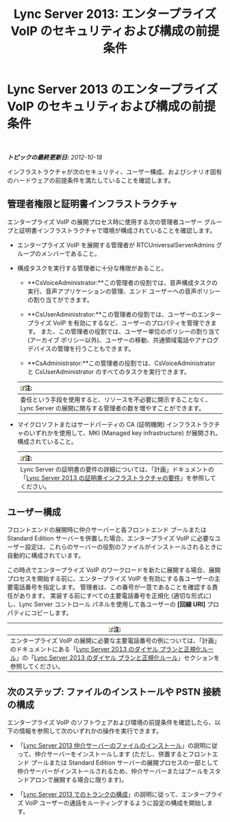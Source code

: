 ﻿---
title: 'Lync Server 2013: エンタープライズ VoIP のセキュリティおよび構成の前提条件'
TOCTitle: エンタープライズ VoIP のセキュリティおよび構成の前提条件
ms:assetid: 15354abe-733e-466b-bcd4-a6cfbf58caf8
ms:mtpsurl: https://technet.microsoft.com/ja-jp/library/Gg398221(v=OCS.15)
ms:contentKeyID: 48271360
ms.date: 05/19/2016
mtps_version: v=OCS.15
ms.translationtype: HT
---

# Lync Server 2013 のエンタープライズ VoIP のセキュリティおよび構成の前提条件

 

_**トピックの最終更新日:** 2012-10-18_

インフラストラクチャが次のセキュリティ、ユーザー構成、およびシナリオ固有のハードウェアの前提条件を満たしていることを確認します。

## 管理者権限と証明書インフラストラクチャ

エンタープライズ VoIP の展開プロセス時に使用する次の管理者ユーザー グループと証明書インフラストラクチャで環境が構成されていることを確認します。

  - エンタープライズ VoIP を展開する管理者が RTCUniversalServerAdmins グループのメンバーであること。

  - 構成タスクを実行する管理者に十分な権限があること。
    
      - **CsVoiceAdministrator:**この管理者の役割では、音声構成タスクの実行、音声アプリケーションの管理、エンド ユーザーへの音声ポリシーの割り当てができます。
    
      - **CsUserAdministrator:**この管理者の役割では、ユーザーのエンタープライズ VoIP を有効にするなど、ユーザーのプロパティを管理できます。 また、この管理者の役割では、ユーザー単位のポリシーの割り当て (アーカイブ ポリシー以外)、ユーザーの移動、共通領域電話やアナログ デバイスの管理を行うこともできます。
    
      - **CsAdministrator:**この管理者の役割では、CsVoiceAdministrator と CsUserAdministrator のすべてのタスクを実行できます。
    
    <table>
    <thead>
    <tr class="header">
    <th><img src="images/Gg412781.note(OCS.15).gif" title="note" alt="note" />注:</th>
    </tr>
    </thead>
    <tbody>
    <tr class="odd">
    <td>委任という手段を使用すると、リソースを不必要に開示することなく、Lync Server の展開に関与する管理者の数を増やすことができます。</td>
    </tr>
    </tbody>
    </table>


  - マイクロソフトまたはサードパーティの CA (証明機関) インフラストラクチャのいずれかを使用して、MKI (Managed key infrastructure) が展開され、構成されていること。
    
    <table>
    <thead>
    <tr class="header">
    <th><img src="images/Gg412781.note(OCS.15).gif" title="note" alt="note" />注:</th>
    </tr>
    </thead>
    <tbody>
    <tr class="odd">
    <td>Lync Server の証明書の要件の詳細については、「計画」ドキュメントの「<a href="lync-server-2013-certificate-infrastructure-requirements.md">Lync Server 2013 の証明書インフラストラクチャの要件</a>」を参照してください。</td>
    </tr>
    </tbody>
    </table>


## ユーザー構成

フロントエンドの展開時に仲介サーバーと各フロントエンド プールまたは Standard Edition サーバーを併置した場合、エンタープライズ VoIP に必要なユーザー設定は、これらのサーバーの役割のファイルがインストールされるときに自動的に構成されています。

この時点でエンタープライズ VoIP のワークロードを新たに展開する場合、展開プロセスを開始する前に、エンタープライズ VoIP を有効にする各ユーザーの主要電話番号を指定します。 管理者は、この番号が一意であることを確認する責任があります。 実装する前にすべての主要電話番号を正規化 (適切な形式に) し、Lync Server コントロール パネルを使用して各ユーザーの **\[回線 URI\]** プロパティにコピーします。

<table>
<thead>
<tr class="header">
<th><img src="images/Gg412781.note(OCS.15).gif" title="note" alt="note" />注:</th>
</tr>
</thead>
<tbody>
<tr class="odd">
<td>エンタープライズ VoIP の展開に必要な主要電話番号の例については、「計画」のドキュメントにある「<a href="lync-server-2013-dial-plans-and-normalization-rules.md">Lync Server 2013 のダイヤル プランと正規化ルール</a>」の「<a href="lync-server-2013-dial-plans-and-normalization-rules.md">Lync Server 2013 のダイヤル プランと正規化ルール</a>」セクションを参照してください。</td>
</tr>
</tbody>
</table>


## 次のステップ: ファイルのインストールや PSTN 接続の構成

エンタープライズ VoIP のソフトウェアおよび環境の前提条件を確認したら、以下の情報を参照して次のいずれかの操作を実行できます。

  - 「[Lync Server 2013 仲介サーバーのファイルのインストール](lync-server-2013-install-the-files-for-mediation-server.md)」の説明に従って、仲介サーバーをインストールします (ただし、併置するとフロントエンド プールまたは Standard Edition サーバーの展開プロセスの一部として仲介サーバーがインストールされるため、仲介サーバーまたはプールをスタンドアロンで展開する場合に限ります)。

  - 「[Lync Server 2013 でのトランクの構成](lync-server-2013-configuring-trunks.md)」の説明に従って、エンタープライズ VoIP ユーザーの通話をルーティングするように設定の構成を開始します。


